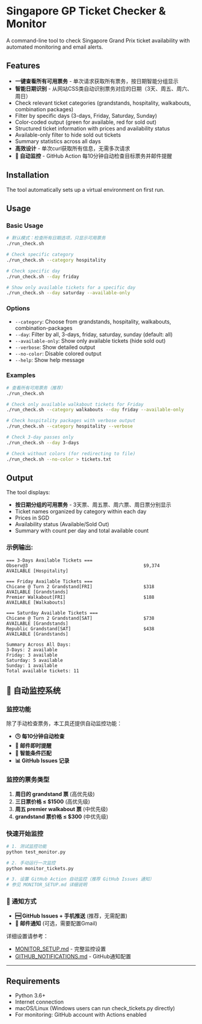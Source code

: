 # Singapore GP Ticket Checker & Monitor

A command-line tool to check Singapore Grand Prix ticket availability with automated monitoring and email alerts.

## Features

- **一键查看所有可用票务** - 单次请求获取所有票务，按日期智能分组显示
- **智能日期识别** - 从网站CSS类自动识别票务对应的日期（3天、周五、周六、周日）
- Check relevant ticket categories (grandstands, hospitality, walkabouts, combination packages)
- Filter by specific days (3-days, Friday, Saturday, Sunday)  
- Color-coded output (green for available, red for sold out)
- Structured ticket information with prices and availability status
- Available-only filter to hide sold out tickets
- Summary statistics across all days
- **高效设计** - 单次curl获取所有信息，无需多次请求
- **🤖 自动监控** - GitHub Action 每10分钟自动检查目标票务并邮件提醒

## Installation

The tool automatically sets up a virtual environment on first run.

## Usage

### Basic Usage
```bash
# 默认模式：检查所有日期选项，只显示可用票务
./run_check.sh

# Check specific category
./run_check.sh --category hospitality

# Check specific day
./run_check.sh --day friday

# Show only available tickets for a specific day
./run_check.sh --day saturday --available-only
```

### Options

- `--category`: Choose from grandstands, hospitality, walkabouts, combination-packages
- `--day`: Filter by all, 3-days, friday, saturday, sunday (default: all)
- `--available-only`: Show only available tickets (hide sold out)
- `--verbose`: Show detailed output
- `--no-color`: Disable colored output
- `--help`: Show help message

### Examples

```bash
# 查看所有可用票务（推荐）
./run_check.sh

# Check only available walkabout tickets for Friday
./run_check.sh --category walkabouts --day friday --available-only

# Check hospitality packages with verbose output
./run_check.sh --category hospitality --verbose

# Check 3-day passes only
./run_check.sh --day 3-days

# Check without colors (for redirecting to file)
./run_check.sh --no-color > tickets.txt
```

## Output

The tool displays:
- **按日期分组的可用票务** - 3天票、周五票、周六票、周日票分别显示
- Ticket names organized by category within each day
- Prices in SGD
- Availability status (Available/Sold Out)
- Summary with count per day and total available count

### 示例输出:
```
=== 3-Days Available Tickets ===
Observ@3                                           $9,374     AVAILABLE [Hospitality]

=== Friday Available Tickets ===
Chicane @ Turn 2 Grandstand[FRI]                   $318       AVAILABLE [Grandstands]
Premier Walkabout[FRI]                             $188       AVAILABLE [Walkabouts]

=== Saturday Available Tickets ===
Chicane @ Turn 2 Grandstand[SAT]                   $738       AVAILABLE [Grandstands]
Republic Grandstand[SAT]                           $438       AVAILABLE [Grandstands]

Summary Across All Days:
3-Days: 2 available
Friday: 3 available  
Saturday: 5 available
Sunday: 1 available
Total available tickets: 11
```

## 🤖 自动监控系统

### 监控功能
除了手动检查票务，本工具还提供自动监控功能：

- **🕒 每10分钟自动检查**
- **📧 邮件即时提醒**
- **🎯 智能条件匹配**
- **📊 GitHub Issues 记录**

### 监控的票务类型
1. **周日的 grandstand 票** (高优先级)
2. **三日票价格 ≤ $1500** (高优先级)  
3. **周五 premier walkabout 票** (中优先级)
4. **grandstand 票价格 ≤ $300** (中优先级)

### 快速开始监控
```bash
# 1. 测试监控功能
python test_monitor.py

# 2. 手动运行一次监控
python monitor_tickets.py

# 3. 设置 GitHub Action 自动监控（推荐 GitHub Issues 通知）
# 参见 MONITOR_SETUP.md 详细说明
```

### 📱 通知方式
- **🆓 GitHub Issues + 手机推送** (推荐，无需配置)
- **📧 邮件通知** (可选，需要配置Gmail)

详细设置请参考：
- [MONITOR_SETUP.md](MONITOR_SETUP.md) - 完整监控设置
- [GITHUB_NOTIFICATIONS.md](GITHUB_NOTIFICATIONS.md) - GitHub通知配置

---

## Requirements

- Python 3.6+
- Internet connection
- macOS/Linux (Windows users can run check_tickets.py directly)
- For monitoring: GitHub account with Actions enabled